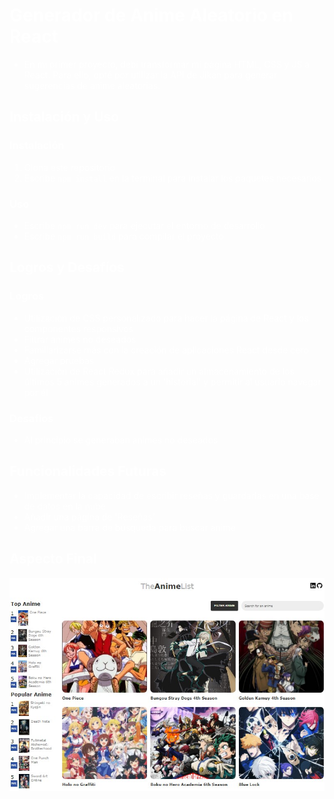 <style>
  body {
    background-image: url('ruta/a/tu/imagen/de/fondo.jpg');
    background-size: cover;
    background-position: center;
    color: white; /* Cambia el color del texto si es necesario para que se vea bien sobre el fondo */
  }
</style>

# Generador de Anime Aleatorio en React

* En mi primer proyecto, debí transformar mi página HTML, CSS y JS a React. Para ello, opté por utilizar la API de Jikan para generar sugerencias de anime aleatorias.

## Instalación y Uso

### Instalación
1. Clona este repositorio
2. Escribe `npm install` en la terminal para instalar los paquetes necesarios

### Uso
* Escribe `npm run dev` para ejecutar el entorno de desarrollo
* Escribe `npm run build` para compilar el proyecto

## Logros y Desafíos
### Logros
* Utilización de CSS personalizado para hacer la página de React y los componentes responsivos
* Filtrar animes no deseados
* Familiarizarse más con la creación de aplicaciones React desde cero
* Agregar pruebas
* Utilización de React Redux para añadir un almacenamiento de los últimos 5 animes generados a un 'historial' y permitir al usuario navegar por él

### Desafíos
* Al principio se generaban animes no deseados

## Funcionalidades Futuras
* Implementar la capacidad de escribir reseñas y guardarlas en una base de datos en la nube
* Añadir una página de 'Reseñas'
* Agregar una barra de búsqueda para buscar anime

## Aspecto Final
![Vista previa de la página de anime](https://github.com/Ivanaraujo37/Proyect-Page-Anime/raw/main/Preview_pagina-anime.jpg)

